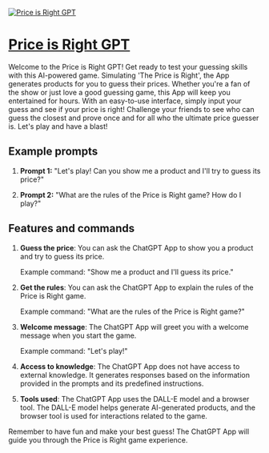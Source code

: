 [![Price is Right GPT](https://files.oaiusercontent.com/file-Ol4Yr9gdJazYZTZSkcRwArLR?se=2123-10-18T17%3A26%3A10Z&sp=r&sv=2021-08-06&sr=b&rscc=max-age%3D31536000%2C%20immutable&rscd=attachment%3B%20filename%3D4c811d83-edb9-4905-927f-746a3b0b6506.png&sig=CsknpRPUgAAs3BGlfKXCB2Fdxa3NvQLOLtwetaov6mk%3D)](https://chat.openai.com/g/g-2J3ao2gkx-price-is-right-gpt)

# [Price is Right GPT](https://chat.openai.com/g/g-2J3ao2gkx-price-is-right-gpt)

Welcome to the Price is Right GPT! Get ready to test your guessing skills with this AI-powered game. Simulating 'The Price is Right', the App generates products for you to guess their prices. Whether you're a fan of the show or just love a good guessing game, this App will keep you entertained for hours. With an easy-to-use interface, simply input your guess and see if your price is right! Challenge your friends to see who can guess the closest and prove once and for all who the ultimate price guesser is. Let's play and have a blast!

## Example prompts

1. **Prompt 1:** "Let's play! Can you show me a product and I'll try to guess its price?"

2. **Prompt 2:** "What are the rules of the Price is Right game? How do I play?"

## Features and commands

1. **Guess the price**: You can ask the ChatGPT App to show you a product and try to guess its price. 

   Example command: "Show me a product and I'll guess its price."

2. **Get the rules**: You can ask the ChatGPT App to explain the rules of the Price is Right game. 

   Example command: "What are the rules of the Price is Right game?"

3. **Welcome message**: The ChatGPT App will greet you with a welcome message when you start the game. 

   Example command: "Let's play!"

4. **Access to knowledge**: The ChatGPT App does not have access to external knowledge. It generates responses based on the information provided in the prompts and its predefined instructions.

5. **Tools used**: The ChatGPT App uses the DALL-E model and a browser tool. The DALL-E model helps generate AI-generated products, and the browser tool is used for interactions related to the game.

Remember to have fun and make your best guess! The ChatGPT App will guide you through the Price is Right game experience.